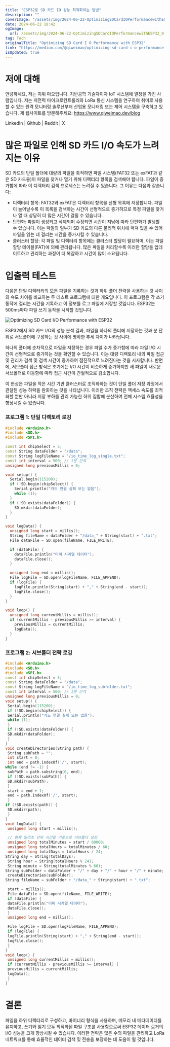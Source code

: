 ```yaml
---
title: "ESP32로 SD 카드 IO 성능 최적화하는 방법"
description: ""
coverImage: "/assets/img/2024-06-22-OptimizingSDCardIOPerformancewithESP32_0.png"
date: 2024-06-22 18:42
ogImage:
  url: /assets/img/2024-06-22-OptimizingSDCardIOPerformancewithESP32_0.png
tag: Tech
originalTitle: "Optimizing SD Card I O Performance with ESP32"
link: "https://medium.com/@qiweimao/optimizing-sd-card-i-o-performance-with-esp32-b32419c60647"
isUpdated: true
---
```


# 저에 대해

안녕하세요, 저는 지위 마오입니다. 지반공학 기술자이자 IoT 시스템에 열정을 가진 사람입니다. 저는 저전력 마이크로컨트롤러와 LoRa 통신 시스템을 연구하여 취미로 사용할 수 있는 원격 모니터링 솔루션부터 산업용 모니터링 또는 제어 시스템을 구축하고 있습니다. 제 웹사이트를 방문해주세요: https://www.qiweimao.dev/blog

LinkedIn | Github | Reddit | X

# 많은 파일로 인해 SD 카드 I/O 속도가 느려지는 이유

<!-- cozy-coder - 수평 -->

<ins class="adsbygoogle"
     style="display:block"
     data-ad-client="ca-pub-4877378276818686"
     data-ad-slot="1107185301"
     data-ad-format="auto"
     data-full-width-responsive="true"></ins>

<script>
     (adsbygoogle = window.adsbygoogle || []).push({});
</script>

SD 카드의 단일 폴더에 대량의 파일을 축적하면 파일 시스템(FAT32 또는 exFAT과 같은 SD 카드용)이 파일을 찾거나 열기 위해 디렉터리 항목을 검색해야 합니다. 파일이 증가함에 따라 이 디렉터리 검색 프로세스는 느려질 수 있습니다. 그 이유는 다음과 같습니다:

- 디렉터리 항목: FAT32와 exFAT은 디렉터리 항목을 선형 목록에 저장합니다. 파일이 늘어날수록 이 목록을 검색하는 시간이 선형적으로 증가하므로 특정 파일을 찾거나 열 때 상당히 더 많은 시간이 걸릴 수 있습니다.
- 단편화: 파일이 생성되고 삭제되며 수정되면 시간이 지남에 따라 단편화가 발생할 수 있습니다. 이는 파일의 일부가 SD 카드의 다른 물리적 위치에 퍼져 있을 수 있어 파일을 읽는 데 걸리는 시간을 증가시킬 수 있습니다.
- 클러스터 할당: 각 파일 및 디렉터리 항목에는 클러스터 할당이 필요하며, 이는 파일 할당 테이블(FAT)에 의해 관리됩니다. 많은 파일을 처리할수록 이러한 할당을 업데이트하고 관리하는 과정이 더 복잡하고 시간이 많이 소요됩니다.

# 입출력 테스트

다음은 단일 디렉터리의 모든 파일을 기록하는 것과 하위 폴더 전략을 사용하는 것 사이의 속도 차이를 비교하는 두 테스트 프로그램에 대한 개요입니다. 이 프로그램은 각 쓰기 동작에 걸리는 시간을 기록하고 이 정보를 로그 파일에 저장할 것입니다. ESP32는 500ms마다 파일 쓰기 동작을 시작할 것입니다.

<!-- cozy-coder - 수평 -->

<ins class="adsbygoogle"
     style="display:block"
     data-ad-client="ca-pub-4877378276818686"
     data-ad-slot="1107185301"
     data-ad-format="auto"
     data-full-width-responsive="true"></ins>

<script>
     (adsbygoogle = window.adsbygoogle || []).push({});
</script>

![Optimizing SD Card I/O Performance with ESP32](/assets/img/2024-06-22-OptimizingSDCardIOPerformancewithESP32_0.png)

ESP32에서 SD 카드 I/O의 성능 분석 결과, 파일을 하나의 폴더에 저장하는 것과 분 단위로 서브폴더에 구성하는 것 사이에 명확한 추세 차이가 나타납니다.

하나의 폴더에 순차적으로 파일을 저장하는 경우 파일 수가 증가함에 따라 파일 I/O 시간이 선형적으로 증가하는 것을 확인할 수 있습니다. 이는 대량 디렉토리 내의 파일 접근 및 관리가 검색 및 검색 시간이 증가하여 점진적으로 느려진다는 것을 시사합니다. 반면에, 서브폴더 접근 방식은 초기에는 I/O 시간이 비슷하게 증가하지만 새 파일이 새로운 서브폴더로 이동함에 따라 접근 시간이 간헐적으로 감소합니다.

이 현상은 파일을 작은 시간 기반 클러스터로 조직화하는 것이 단일 폴더 저장 과정에서 관찰된 성능 하락을 완화하는 것을 나타냅니다. 이러한 조직 전략은 액세스 속도를 최적화할 뿐만 아니라 저장 부하를 관리 가능한 하위 집합에 분산하여 전체 시스템 효율성을 향상시킬 수 있습니다.

<!-- cozy-coder - 수평 -->

<ins class="adsbygoogle"
     style="display:block"
     data-ad-client="ca-pub-4877378276818686"
     data-ad-slot="1107185301"
     data-ad-format="auto"
     data-full-width-responsive="true"></ins>

<script>
     (adsbygoogle = window.adsbygoogle || []).push({});
</script>

### 프로그램 1: 단일 디렉토리 로깅

```cpp
#include <Arduino.h>
#include <SD.h>
#include <SPI.h>

const int chipSelect = 5;
const String dataFolder = "/data";
const String logFileName = "/io_time_log_single.txt";
const int interval = 500; // 1분 간격
unsigned long previousMillis = 0;

void setup() {
  Serial.begin(115200);
  if (!SD.begin(chipSelect)) {
    Serial.println("카드 연결 실패 또는 없음");
    while (1);
  }
  if (!SD.exists(dataFolder)) {
    SD.mkdir(dataFolder);
  }
}

void logData() {
  unsigned long start = millis();
  String fileName = dataFolder + "/data_" + String(start) + ".txt";
  File dataFile = SD.open(fileName, FILE_WRITE);

  if (dataFile) {
    dataFile.println("더미 시계열 데이터");
    dataFile.close();
  }

  unsigned long end = millis();
  File logFile = SD.open(logFileName, FILE_APPEND);
  if (logFile) {
    logFile.println(String(start) + "," + String(end - start));
    logFile.close();
  }
}

void loop() {
  unsigned long currentMillis = millis();
  if (currentMillis - previousMillis >= interval) {
    previousMillis = currentMillis;
    logData();
  }
}
```

### 프로그램 2: 서브폴더 전략 로깅

```cpp
#include <Arduino.h>
#include <SD.h>
#include <SPI.h>
const int chipSelect = 5;
const String dataFolder = "/data";
const String logFileName = "/io_time_log_subfolder.txt";
const int interval = 500; // 1분 간격
unsigned long previousMillis = 0;
void setup() {
 Serial.begin(115200);
 if (!SD.begin(chipSelect)) {
 Serial.println("카드 연결 실패 또는 없음");
 while (1);
 }
 if (!SD.exists(dataFolder)) {
 SD.mkdir(dataFolder);
 }
}
void createDirectories(String path) {
 String subPath = "";
 int start = 0;
 int end = path.indexOf('/', start);
while (end != -1) {
 subPath = path.substring(0, end);
 if (!SD.exists(subPath)) {
 SD.mkdir(subPath);
 }
 start = end + 1;
 end = path.indexOf('/', start);
 }
if (!SD.exists(path)) {
 SD.mkdir(path);
 }
}
void logData() {
 unsigned long start = millis();

 // 현재 밀리초 단위 시간을 기준으로 서브폴더 생성
 unsigned long totalMinutes = start / 60000;
 unsigned long totalHours = totalMinutes / 60;
 unsigned long totalDays = totalHours / 24;
String day = String(totalDays);
 String hour = String(totalHours % 24);
 String minute = String(totalMinutes % 60);
String subFolder = dataFolder + "/" + day + "/" + hour + "/" + minute;
 createDirectories(subFolder);
String fileName = subFolder + "/data_" + String(start) + ".txt";

 start = millis();
 File dataFile = SD.open(fileName, FILE_WRITE);
 if (dataFile) {
 dataFile.println("더미 시계열 데이터");
 dataFile.close();
 }
 unsigned long end = millis();

 File logFile = SD.open(logFileName, FILE_APPEND);
 if (logFile) {
 logFile.println(String(start) + "," + String(end - start));
 logFile.close();
 }
}
void loop() {
 unsigned long currentMillis = millis();
 if (currentMillis - previousMillis >= interval) {
 previousMillis = currentMillis;
 logData();
 }
}
```

<!-- cozy-coder - 수평 -->

<ins class="adsbygoogle"
     style="display:block"
     data-ad-client="ca-pub-4877378276818686"
     data-ad-slot="1107185301"
     data-ad-format="auto"
     data-full-width-responsive="true"></ins>

<script>
     (adsbygoogle = window.adsbygoogle || []).push({});
</script>

# 결론

파일을 하위 디렉터리로 구성하고, 바이너리 형식을 사용하며, 메모리 내 메타데이터를 유지하고, 쓰기와 읽기 모두 최적화된 파일 구조를 사용함으로써 ESP32 데이터 로거의 I/O 성능을 크게 향상시킬 수 있습니다. 이러한 전략은 많은 수의 파일을 관리하고 LoRa 네트워크를 통해 효율적인 데이터 검색 및 전송을 보장하는 데 도움이 될 것입니다.

